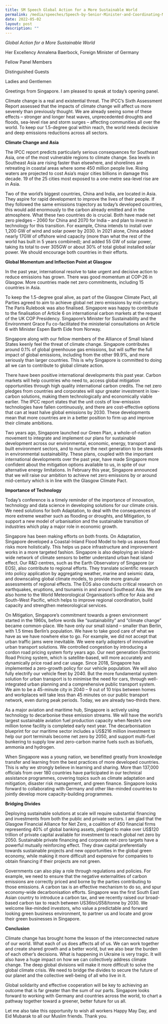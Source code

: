 ```yaml
---
title: SM Speech Global Action for a More Sustainable World
permalink: /media/speeches/Speech-by-Senior-Minister-and-Coordinating-Minister
date: 2022-05-02
layout: post
description: ""
---
```

*Global Action for a More Sustainable World*

Her Excellency Annalena Baerbock,
Foreign Minister of Germany 

Fellow Panel Members

Distinguished Guests

Ladies and Gentlemen

Greetings from Singapore. I am pleased to speak at today’s opening panel.

Climate change is a real and existential threat. The IPCC’s Sixth Assessment Report assessed that the impacts of climate change will affect us more severely than previously thought. We are already seeing some of these effects – stronger and longer heat waves, unprecedented droughts and floods, sea-level rise and storm surges – affecting communities all over the world. To keep our 1.5-degree goal within reach, the world needs decisive and deep emissions reductions across all sectors. 

**Climate Change and Asia**

The IPCC report predicts particularly serious consequences for Southeast Asia, one of the most vulnerable regions to climate change. Sea levels in Southeast Asia are rising faster than elsewhere, and shorelines are retreating in coastal areas where some 450 million people live. Rising waters are projected to cost Asia’s major cities billions in damage this decade. 19 of the 25 cities most exposed to a one-metre sea-level rise are in Asia.

Two of the world’s biggest countries, China and India, are located in Asia. They aspire for rapid development to improve the lives of their people. If they followed the same emissions trajectory as today’s developed countries, this would add enormously to the carbon already emitted and in the atmosphere. What these two countries do is crucial. Both have made net zero pledges – 2060 for China and 2070 for India – and plan to invest in technology for this transition. For example, China intends to install over 1,200 GW of wind and solar power by 2030. In 2021 alone, China added nearly 17GW of offshore wind capacity (more than what the rest of the world has built in 5 years combined); and added 55 GW of solar power, taking its total to over 305GW or about 30% of total global installed solar power. We should encourage both countries in their efforts. 

**Global Momentum and Inflection Point at Glasgow**

In the past year, international resolve to take urgent and decisive action to reduce emissions has grown. There was good momentum at COP-26 in Glasgow. More countries made net zero commitments, including 15 countries in Asia. 

To keep the 1.5-degree goal alive, as part of the Glasgow Climate Pact, all Parties agreed to aim to achieve global net zero emissions by mid-century. The Paris Rulebook was also finalised. Singapore was happy to contribute to the finalisation of Article 6 on international carbon markets at the request of the UK COP Presidency. Singapore’s Minister for Sustainability and the Environment Grace Fu co-facilitated the ministerial consultations on Article 6 with Minister Espen Barth Eide from Norway.

Singapore along with our fellow members of the Alliance of Small Island States keenly feel the threat of climate change. Singapore contributes around 0.1% of global greenhouse gas emissions, but will suffer the full impact of global emissions, including from the other 99.9%, and more seriously than larger countries. This is why Singapore is committed to doing all we can to contribute to global climate action. 

There have been positive international developments this past year. Carbon markets will help countries who need to, access global mitigation opportunities through high quality international carbon credits. The net zero pledges from countries and corporates will spur greater investment in low-carbon solutions, making them technologically and economically viable earlier. The IPCC report states that the unit costs of low-emission technologies have fallen continuously, and there are cost-effective options that can at least halve global emissions by 2030. These developments mean that more countries are in a better position to firm up and improve their climate ambitions. 

Two years ago, Singapore launched our Green Plan, a whole-of-nation movement to integrate and implement our plans for sustainable development across our environmental, economic, energy, transport and built environment sectors, and to nurture the next generation to be stewards in environmental sustainability. These plans, coupled with the important international developments over the past year, have made Singapore more confident about the mitigation options available to us, in spite of our alternative energy limitations. In February this year, Singapore announced that we will raise our ambition to achieve net zero emissions by or around mid-century which is in line with the Glasgow Climate Pact.

**Importance of Technology**

Today’s conference is a timely reminder of the importance of innovation, technology and data science in developing solutions for our climate crisis. We need solutions for both Adaptation, to deal with the consequences of more extreme weather such as flooding or droughts, and Mitigation, to support a new model of urbanisation and the sustainable transition of industries which play a major role in economic growth. 

Singapore has been making efforts on both fronts. On Adaptation, Singapore developed a Coastal-Inland Flood Model to help us assess flood risks more holistically. This helps us pace infrastructure and improvement works in a more targeted fashion. Singapore is also deploying an island-wide network of climate sensors to better understand urban heat island effect. Our R&D centres, such as the Earth Observatory of Singapore (or EOS), also contribute to regional efforts. They translate scientific research into policy application by aggregating weather, marine and seismic data, and downscaling global climate models, to provide more granular assessments of regional effects. The EOS also conducts critical research on earthquakes, eruptions, and tsunamis in and around Southeast Asia. We are also home to the World Meteorological Organisation’s office for Asia and South-West Pacific, which helps to improve regional coordination, build capacity and strengthen meteorological services.

On Mitigation, Singapore’s commitment towards a green environment started in the 1960s, before words like “sustainability” and “climate change” became common-place. We have only our small island – smaller than Berlin, with 1.5 times Berlin’s population. We have to take good care of what we have as we have nowhere else to go. For example, we did not accept that urban traffic jams were inevitable. We were early adopters of innovative urban transport solutions. We controlled congestion by introducing a cordon road pricing system forty years ago. Our next generation Electronic Road Pricing system, which is satellite-based, will more accurately and dynamically price road and car usage. Since 2018, Singapore has implemented a zero-growth policy for our vehicle population. We will also fully electrify our vehicle fleet by 2040. But the more fundamental system solution for urban transport is to minimise the need for cars, through well-integrated urban planning and a comprehensive public transport system. We aim to be a 45-minute city in 2040 – 9 out of 10 trips between homes and workplaces will take less than 45 minutes on our public transport network, even during peak periods. Today, we are already two-thirds there.

As a major aviation and maritime hub, Singapore is actively using technology to decarbonise these emission streams. We will have the world’s largest sustainable aviation fuel production capacity when Neste’s one million tonne facility is completed early next year. The decarbonisation blueprint for our maritime sector includes a US$216 million investment to help our port terminals become net zero by 2050, and support multi-fuel bunkering to supply low and zero-carbon marine fuels such as biofuels, ammonia and hydrogen.

When Singapore was a young nation, we benefitted greatly from knowledge transfer and learning from the best practices of more developed countries. This is why we strongly believe in learning and sharing. More than 137,000 officials from over 180 countries have participated in our technical assistance programmes, covering topics such as climate adaptation and mitigation, disaster risk management, and green finance. Singapore looks forward to collaborating with Germany and other like-minded countries to jointly develop more capacity-building programmes. 

**Bridging Divides** 

Deploying sustainable solutions at scale will require substantial financing and investments from both the public and private sectors. I am glad that the Glasgow Financial Alliance for Net Zero, a coalition of 450 financial firms representing 40% of global banking assets, pledged to make over US$120 trillion of private capital available for investment to reach global net zero by 2050. Sustainable private financing and corporate net-zero targets have a powerful mutually reinforcing effect. They draw capital preferentially towards sustainable projects and new opportunities in the global green economy, while making it more difficult and expensive for companies to obtain financing if their projects are not green. 

Governments can also play a role through regulations and policies. For example, we need to ensure that the negative externalities of carbon emissions are correctly priced and borne by the parties contributing to those emissions. A carbon tax is an effective mechanism to do so, and spur economy-wide decarbonisation efforts. Singapore was the first South East Asian country to introduce a carbon tax, and we recently raised our broad-based carbon tax to reach between US$36 to US$58/tonne by 2030. We welcome like-minded investors, who value a predictable and forward looking green business environment, to partner us and locate and grow their green businesses in Singapore.

**Conclusion** 

Climate change has brought home the lesson of the interconnected nature of our world. What each of us does affects all of us. We can work together and create shared growth and a better world, but we also bear the burden of each other’s decisions. What is happening in Ukraine is very tragic. It will also have a huge impact on how we can collectively address climate change. The deep global divisions will make it more difficult to solve the global climate crisis. We need to bridge the divides to secure the future of our planet and the collective well-being of all who live in it. 

Global solidarity and effective cooperation will be key to achieving an outcome that is far greater than the sum of our parts. Singapore looks forward to working with Germany and countries across the world, to chart a pathway together toward a greener, better future for us all.

Let me also take this opportunity to wish all workers Happy May Day, and Eid Mubarak to all our Muslim friends. Thank you.